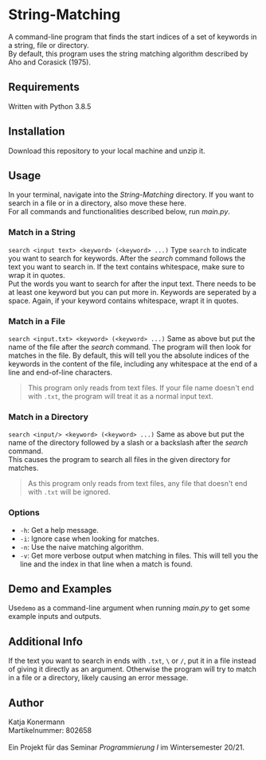 # String-Matching

A command-line program that finds the start indices of a set of keywords in a string, file or directory.<br>
By default, this program uses the string matching algorithm described by Aho and Corasick (1975).

## Requirements
Written with Python 3.8.5

## Installation
Download this repository to your local machine and unzip it.

## Usage

In your terminal, navigate into the _String-Matching_ directory. If you want to search in a file or in a directory, also move these here.<br>
For all commands and functionalities described below, run _main.py_.

### Match in a String
``
search <input text> <keyword> (<keyword> ...)
``
Type `search` to indicate you want to search for keywords. After the _search_ command follows the text you want to search in. If the text contains whitespace, make sure to wrap it in quotes.<br>
Put the words you want to search for after the input text. There needs to be at least one keyword but you can put more in. Keywords are seperated by a space. Again, if your keyword contains whitespace, wrapt it in quotes.<br>

### Match in a File
``
search <input.txt> <keyword> (<keyword> ...)
``
Same as above but put the name of the file after the _search_ command. The program will then look for matches in the file. By default, this will tell you the absolute indices of the keywords in the content of the file, including any whitespace at the end of a line and end-of-line characters.
> This program only reads from text files. If your file name doesn't end with `.txt`, the program will treat it as a normal input text.


### Match in a Directory
``
search <input/> <keyword> (<keyword> ...)
``
Same as above but put the name of the directory followed by a slash or a backslash after the _search_ command.<br>
This causes the program to search all files in the given directory for matches.
> As this program only reads from text files, any file that doesn't end with `.txt` will be ignored.

### Options
+ `-h`: Get a help message.
+ `-i`: Ignore case when looking for matches.
+ `-n`: Use the naive matching algorithm.
+ `-v`: Get more verbose output when matching in files. This will tell you the line and the index in that line when a match is found.

## Demo and Examples
Use`demo` as a command-line argument when running _main.py_ to get some example inputs and outputs.

## Additional Info
If the text you want to search in ends with `.txt`, `\` or `/`, put it in a file instead of giving it directly as an argument. Otherwise the program will try to match in a file or a directory, likely causing an error message.

## Author
Katja Konermann<br>
Martikelnummer: 802658<br>
<br>
Ein Projekt für das Seminar _Programmierung I_ im Wintersemester 20/21.
